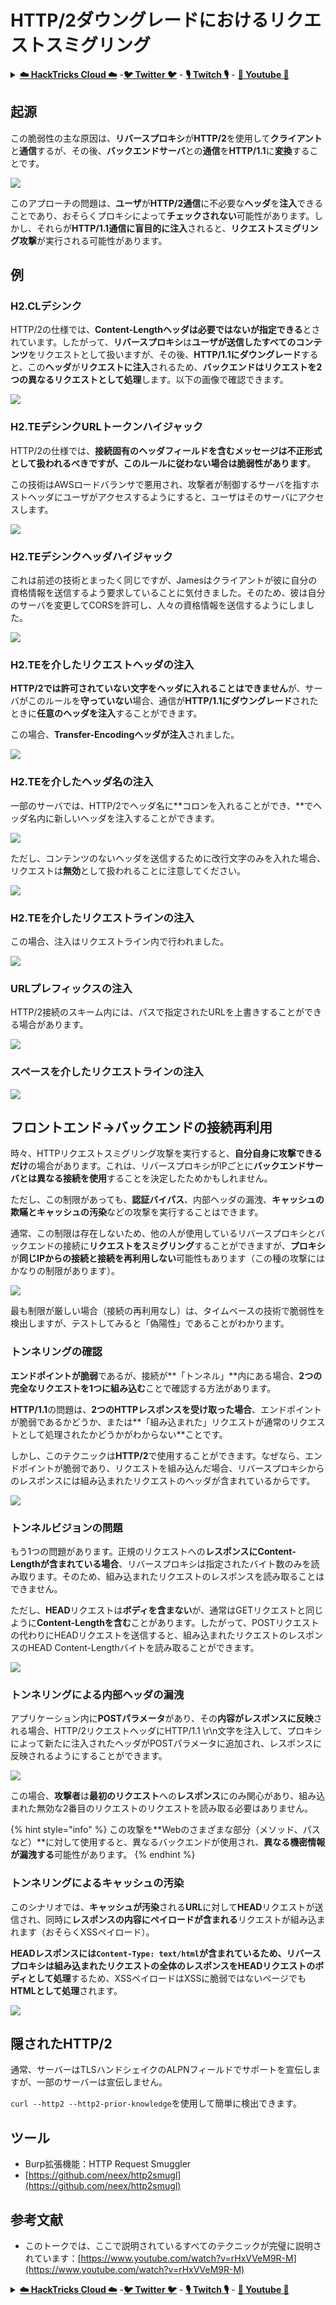 # HTTP/2ダウングレードにおけるリクエストスミグリング

<details>

<summary><a href="https://cloud.hacktricks.xyz/pentesting-cloud/pentesting-cloud-methodology"><strong>☁️ HackTricks Cloud ☁️</strong></a> -<a href="https://twitter.com/hacktricks_live"><strong>🐦 Twitter 🐦</strong></a> - <a href="https://www.twitch.tv/hacktricks_live/schedule"><strong>🎙️ Twitch 🎙️</strong></a> - <a href="https://www.youtube.com/@hacktricks_LIVE"><strong>🎥 Youtube 🎥</strong></a></summary>

* **サイバーセキュリティ企業**で働いていますか？ **HackTricksで会社を宣伝**したいですか？または、**最新バージョンのPEASSにアクセスしたり、HackTricksをPDFでダウンロード**したいですか？[**SUBSCRIPTION PLANS**](https://github.com/sponsors/carlospolop)をチェックしてください！
* [**The PEASS Family**](https://opensea.io/collection/the-peass-family)を見つけてください。独占的な[**NFT**](https://opensea.io/collection/the-peass-family)のコレクションです。
* [**公式のPEASS＆HackTricks swag**](https://peass.creator-spring.com)を手に入れましょう。
* [**💬**](https://emojipedia.org/speech-balloon/) [**Discordグループ**](https://discord.gg/hRep4RUj7f)または[**telegramグループ**](https://t.me/peass)に**参加**するか、**Twitter**で**フォロー**してください[**🐦**](https://github.com/carlospolop/hacktricks/tree/7af18b62b3bdc423e11444677a6a73d4043511e9/\[https:/emojipedia.org/bird/README.md)[**@carlospolopm**](https://twitter.com/hacktricks\_live)**。**
* **ハッキングのトリックを共有するには、PRを** [**hacktricks repo**](https://github.com/carlospolop/hacktricks) **と** [**hacktricks-cloud repo**](https://github.com/carlospolop/hacktricks-cloud) **に提出してください。**

</details>

## 起源

この脆弱性の主な原因は、**リバースプロキシ**が**HTTP/2**を使用して**クライアント**と**通信**するが、その後、**バックエンドサーバ**との**通信**を**HTTP/1.1**に**変換**することです。

![](<../../.gitbook/assets/image (636) (1).png>)

このアプローチの問題は、**ユーザ**が**HTTP/2通信**に不必要な**ヘッダ**を**注入**できることであり、おそらくプロキシによって**チェックされない**可能性があります。しかし、それらが**HTTP/1.1通信に盲目的に注入**されると、**リクエストスミグリング攻撃**が実行される可能性があります。

## 例

### H2.CLデシンク

HTTP/2の仕様では、**Content-Lengthヘッダは必要ではないが指定できる**とされています。したがって、**リバースプロキシ**は**ユーザが送信したすべてのコンテンツ**をリクエストとして扱いますが、その後、**HTTP/1.1にダウングレード**すると、この**ヘッダ**が**リクエストに注入**されるため、**バックエンドはリクエストを2つの異なるリクエストとして処理**します。以下の画像で確認できます。

![](<../../.gitbook/assets/image (639).png>)

### H2.TEデシンクURLトークンハイジャック

HTTP/2の仕様では、**接続固有のヘッダフィールドを含むメッセージは不正形式として扱われるべきですが、このルールに従わない場合は脆弱性があります**。

この技術はAWSロードバランサで悪用され、攻撃者が制御するサーバを指すホストヘッダにユーザがアクセスするようにすると、ユーザはそのサーバにアクセスします。

![](<../../.gitbook/assets/image (631) (1).png>)

### H2.TEデシンクヘッダハイジャック

これは前述の技術とまったく同じですが、Jamesはクライアントが彼に自分の資格情報を送信するよう要求していることに気付きました。そのため、彼は自分のサーバを変更してCORSを許可し、人々の資格情報を送信するようにしました。

![](<../../.gitbook/assets/image (662) (1) (1) (1) (1) (1).png>)

### H2.TEを介したリクエストヘッダの注入

**HTTP/2では許可されていない文字をヘッダに入れることはできません**が、サーバがこのルールを**守っていない**場合、通信が**HTTP/1.1にダウングレード**されたときに**任意のヘッダを注入**することができます。

この場合、**Transfer-Encodingヘッダが注入**されました。

![](<../../.gitbook/assets/image (648) (1) (1) (1) (1) (1).png>)

### H2.TEを介したヘッダ名の注入

一部のサーバでは、HTTP/2でヘッダ名に**コロンを入れることができ、**でヘッダ名内に新しいヘッダを注入することができます。

![](<../../.gitbook/assets/image (632) (1).png>)

ただし、コンテンツのないヘッダを送信するために改行文字のみを入れた場合、リクエストは**無効**として扱われることに注意してください。

![](<../../.gitbook/assets/image (647) (1) (1) (1).png>)

### H2.TEを介したリクエストラインの注入

この場合、注入はリクエストライン内で行われました。

![](<../../.gitbook/assets/image (640) (1).png>)

### URLプレフィックスの注入

HTTP/2接続のスキーム内には、パスで指定されたURLを上書きすることができる場合があります。

![](<../../.gitbook/assets/image (661) (1) (1).png>)

### スペースを介したリクエストラインの注入

![](<../../.gitbook/assets/image (641) (1).png>)

## フロントエンド->バックエンドの接続再利用

時々、HTTPリクエストスミグリング攻撃を実行すると、**自分自身に攻撃できるだけ**の場合があります。これは、リバースプロキシがIPごとに**バックエンドサーバとは異なる接続を使用**することを決定したためかもしれません。

ただし、この制限があっても、**認証バイパス**、内部ヘッダの漏洩、**キャッシュの欺瞞とキャッシュの汚染**などの攻撃を実行することはできます。

通常、この制限は存在しないため、他の人が使用しているリバースプロキシとバックエンドの接続に**リクエストをスミグリング**することができますが、**プロキシ**が**同じIPからの接続と接続を再利用しない**可能性もあります（この種の攻撃にはかなりの制限があります）。

![](<../../.gitbook/assets/image (646) (1) (1).png>)

最も制限が厳しい場合（接続の再利用なし）は、タイムベースの技術で脆弱性を検出しますが、テストしてみると「偽陽性」であることがわかります。
### トンネリングの確認

**エンドポイントが脆弱**であるが、接続が**「トンネル」**内にある場合、**2つの完全なリクエストを1つに組み込む**ことで確認する方法があります。

**HTTP/1.1**の問題は、**2つのHTTPレスポンスを受け取った場合**、エンドポイントが脆弱であるかどうか、または**「組み込まれた」リクエストが通常のリクエストとして処理されたかどうかがわからない**ことです。

しかし、このテクニックは**HTTP/2**で使用することができます。なぜなら、エンドポイントが脆弱であり、リクエストを組み込んだ場合、リバースプロキシからのレスポンスには組み込まれたリクエストのヘッダが含まれているからです。

![](<../../.gitbook/assets/image (652) (1) (1) (1).png>)

### トンネルビジョンの問題

もう1つの問題があります。正規のリクエストへの**レスポンスにContent-Lengthが含まれている場合**、リバースプロキシは指定されたバイト数のみを読み取ります。そのため、組み込まれたリクエストのレスポンスを読み取ることはできません。

ただし、**HEAD**リクエストは**ボディを含まない**が、通常はGETリクエストと同じように**Content-Lengthを含む**ことがあります。したがって、POSTリクエストの代わりにHEADリクエストを送信すると、組み込まれたリクエストのレスポンスのHEAD Content-Lengthバイトを読み取ることができます。

![](<../../.gitbook/assets/image (628) (1) (1).png>)

### トンネリングによる内部ヘッダの漏洩

アプリケーション内に**POSTパラメータ**があり、その**内容がレスポンスに反映**される場合、HTTP/2リクエストヘッダにHTTP/1.1 \r\n文字を注入して、プロキシによって新たに注入されたヘッダがPOSTパラメータに追加され、レスポンスに反映されるようにすることができます。

![](<../../.gitbook/assets/image (656) (1) (1).png>)

この場合、**攻撃者**は**最初のリクエスト**への**レスポンス**にのみ関心があり、組み込まれた無効な2番目のリクエストのリクエストを読み取る必要はありません。

{% hint style="info" %}
この攻撃を**Webのさまざまな部分（メソッド、パスなど）**に対して使用すると、異なるバックエンドが使用され、**異なる機密情報が漏洩する**可能性があります。
{% endhint %}

### トンネリングによるキャッシュの汚染

このシナリオでは、**キャッシュが汚染**される**URL**に対して**HEAD**リクエストが送信され、同時に**レスポンスの内容にペイロードが含まれる**リクエストが組み込まれます（おそらくXSSペイロード）。

**HEADレスポンスには`Content-Type: text/html`**が含まれているため、リバースプロキシは**組み込まれたリクエストの全体のレスポンスをHEADリクエストのボディとして処理**するため、XSSペイロードはXSSに脆弱ではないページでも**HTMLとして処理**されます。

![](<../../.gitbook/assets/image (659) (1).png>)

## 隠されたHTTP/2

通常、サーバーはTLSハンドシェイクのALPNフィールドでサポートを宣伝しますが、一部のサーバーは宣伝しません。

`curl --http2 --http2-prior-knowledge`を使用して簡単に検出できます。

## ツール

* Burp拡張機能：HTTP Request Smuggler
* [https://github.com/neex/http2smugl](https://github.com/neex/http2smugl)

## 参考文献

* このトークでは、ここで説明されているすべてのテクニックが完璧に説明されています：[https://www.youtube.com/watch?v=rHxVVeM9R-M](https://www.youtube.com/watch?v=rHxVVeM9R-M)

<details>

<summary><a href="https://cloud.hacktricks.xyz/pentesting-cloud/pentesting-cloud-methodology"><strong>☁️ HackTricks Cloud ☁️</strong></a> -<a href="https://twitter.com/hacktricks_live"><strong>🐦 Twitter 🐦</strong></a> - <a href="https://www.twitch.tv/hacktricks_live/schedule"><strong>🎙️ Twitch 🎙️</strong></a> - <a href="https://www.youtube.com/@hacktricks_LIVE"><strong>🎥 Youtube 🎥</strong></a></summary>

* **サイバーセキュリティ企業で働いていますか？ HackTricksであなたの会社を宣伝したいですか？または、最新バージョンのPEASSを入手したり、HackTricksをPDFでダウンロードしたりしたいですか？** [**SUBSCRIPTION PLANS**](https://github.com/sponsors/carlospolop)をチェックしてください！
* [**The PEASS Family**](https://opensea.io/collection/the-peass-family)をご覧ください。独占的な[**NFT**](https://opensea.io/collection/the-peass-family)のコレクションです。
* [**公式のPEASS＆HackTricksグッズ**](https://peass.creator-spring.com)を手に入れましょう。
* [**💬**](https://emojipedia.org/speech-balloon/) [**Discordグループ**](https://discord.gg/hRep4RUj7f)または[**Telegramグループ**](https://t.me/peass)に参加するか、**Twitter** [**🐦**](https://github.com/carlospolop/hacktricks/tree/7af18b62b3bdc423e11444677a6a73d4043511e9/\[https:/emojipedia.org/bird/README.md)[**@carlospolopm**](https://twitter.com/hacktricks\_live)**をフォローしてください。**
* **ハッキングのトリックを共有するには、**[**hacktricks repo**](https://github.com/carlospolop/hacktricks) **と** [**hacktricks-cloud repo**](https://github.com/carlospolop/hacktricks-cloud) **にPRを提出してください。**

</details>

